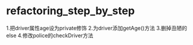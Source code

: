 # refactoring_step_by_step

1.把driver属性age设为private修饰
2.为driver添加getAge()方法
3.删掉丑陋的else
4.修改police的checkDriver方法